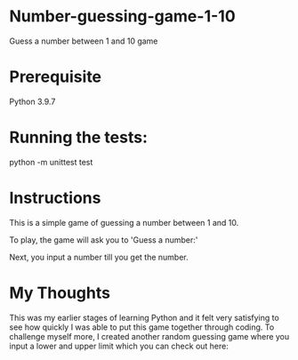 # Number-guessing-game-1-10
Guess a number between 1 and 10 game

# Prerequisite
Python 3.9.7

# Running the tests:
python -m unittest test

# Instructions
This is a simple game of guessing a number between 1 and 10. 

To play, the game will ask you to 'Guess a number:'

Next, you input a number till you get the number. 

# My Thoughts
This was my earlier stages of learning Python and it felt very satisfying to see how quickly I was able to put this game together through coding. 
To challenge myself more, I created another random guessing game where you input a lower and upper limit which you can check out here: 



